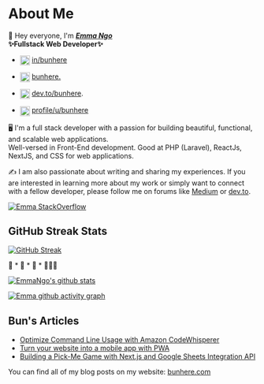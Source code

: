 # About Me

👋 Hey everyone, I'm ***[Emma Ngo](https://me.bunhere.com)*** <br>
**✨Fullstack Web Developer✨**

* <img align="center" src="./images/icon/linkedin.png" title = "Twitter" alt="" height="20" /> [in/bunhere](https://www.linkedin.com/in/bunhere)

* <img align="center" src="./images/icon/medium.png" title = "Twitter" alt="" height="20" /> [bunhere.](https://bunhere.medium.com/)

* <img align="center" src="./images/icon/devto.png" title = "Twitter" alt="" height="20" /> [dev.to/bunhere](https://dev.to/bunhere).

* <img align="center" src="./images/icon/gg.png" title = "Twitter" alt="" width="20" /> [profile/u/bunhere](https://developers.google.com/profile/u/bunhere)

🖥️ I'm a full stack developer with a passion for building beautiful, functional, and scalable web applications. <br>
Well-versed in Front-End development. Good at PHP (Laravel), ReactJs, NextJS, and CSS for web applications.

✍️ I am also passionate about writing and sharing my experiences. If you are interested in learning more about my work or simply want to connect with a fellow developer, please follow me on forums like [Medium](https://medium.com/@emma.ngo1110) or [dev.to](https://dev.to/bunheree).

[![Emma StackOverflow](https://stackoverflow-badge.onrender.com/api/StackOverflowBadge/22238770)](https://stackoverflow.com/users/22238770/emma-ngo)

## GitHub Streak Stats

[![GitHub Streak](https://github-readme-streak-stats.herokuapp.com?user=bunheree&theme=merko&border_radius=10)](https://git.io/streak-stats) 

🚀 * 🚀 * 🚀 * 👩🏻‍🚀

[![EmmaNgo's github stats](https://github-readme-stats.vercel.app/api?username=bunheree&show_icons=true&theme=merko&count_private=true)](https://github.com/bunheree/)

[![Emma github activity graph](https://github-readme-activity-graph.vercel.app/graph?username=bunheree&theme=merko)](https://github.com/ashutosh00710/github-readme-activity-graph)

## Bun's Articles

* [Optimize Command Line Usage with Amazon CodeWhisperer](https://bunhere.medium.com/277e66ac0019)
* [Turn your website into a mobile app with PWA](https://medium.com/p/5451838798cc)
* [Building a Pick-Me Game with Next.js and Google Sheets Integration API](https://medium.com/p/0418b27a49b9)

You can find all of my blog posts on my website: [bunhere.com](https://bunhere.com/)
